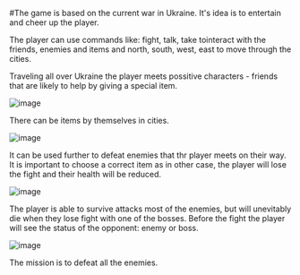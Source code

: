 #The game is based on the current war in Ukraine. It's idea is to entertain and сheer up the player.

The player can use commands like: fight, talk, take tointeract with the friends, enemies and items and north, south, west, east to move through the cities.

Traveling all over Ukraine the player meets possitive characters - friends that are likely to help by giving a special item.

![image](https://user-images.githubusercontent.com/92580927/159458897-3d8dcf44-0111-41c5-abd0-09fd5099e0b7.png)

There can be items by themselves in cities.

![image](https://user-images.githubusercontent.com/92580927/159458801-35cf3b87-4556-486e-86e3-1c2590601dd2.png)

It can be used further to defeat enemies that thr player meets on their way. It is important to choose a correct item as in other case, the player will lose the fight and their health will be reduced.

![image](https://user-images.githubusercontent.com/92580927/159459178-014cb6e3-f1ae-47cb-9990-f44b56e50499.png)

The player is able to survive attacks most of the enemies, but will unevitably die when they lose fight with one of the bosses. Before the fight the player will see the status of the opponent: enemy or boss.

![image](https://user-images.githubusercontent.com/92580927/159459412-8ee8f8b2-a101-4216-993f-1024f3837842.png)


The mission is to defeat all the enemies. 
